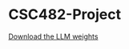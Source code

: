 # CSC482-Project

[Download the LLM weights](https://drive.google.com/uc?export=download&id=1HMBBW5lwmhJCn9x0NGrDZdMo5U8j_eiy)